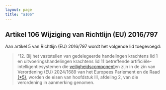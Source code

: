 ```yaml
---
layout: page
title: "a106"
---
```


## Artikel 106 Wijziging van Richtlijn (EU) 2016/797

Aan artikel 5 van Richtlijn (EU) 2016/797 wordt het volgende lid toegevoegd:
> “12. Bij het vaststellen van gedelegeerde handelingen krachtens lid 1 en uitvoeringshandelingen krachtens lid 11 betreffende artificiële-intelligentiesystemen die [veiligheidscomponent](a3.md#^veiligheidscomponent)en zijn in de zin van Verordening (EU) 2024/1689 van het Europees Parlement en de Raad [(\*5)](#ntr*5-L_202401689NL.000101-E0062), worden de eisen van hoofdstuk III, afdeling 2, van die verordening in aanmerking genomen.